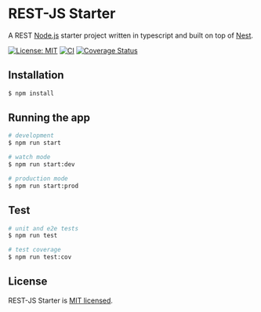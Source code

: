 # REST-JS Starter

A REST [Node.js](http://nodejs.org) starter project written in typescript and built on top of [Nest](https://github.com/nestjs/nest).

[![License: MIT](https://img.shields.io/badge/License-MIT-yellow.svg)](https://opensource.org/licenses/MIT)
[![CI](https://github.com/emilhornlund/restjs-starter/actions/workflows/main.yml/badge.svg)](https://github.com/emilhornlund/restjs-starter/actions/workflows/main.yml)
[![Coverage Status](https://coveralls.io/repos/github/emilhornlund/restjs-starter/badge.svg?branch=master)](https://coveralls.io/github/emilhornlund/restjs-starter?branch=master)

## Installation

```bash
$ npm install
```

## Running the app

```bash
# development
$ npm run start

# watch mode
$ npm run start:dev

# production mode
$ npm run start:prod
```

## Test

```bash
# unit and e2e tests
$ npm run test

# test coverage
$ npm run test:cov
```

## License

REST-JS Starter is [MIT licensed](LICENSE).
